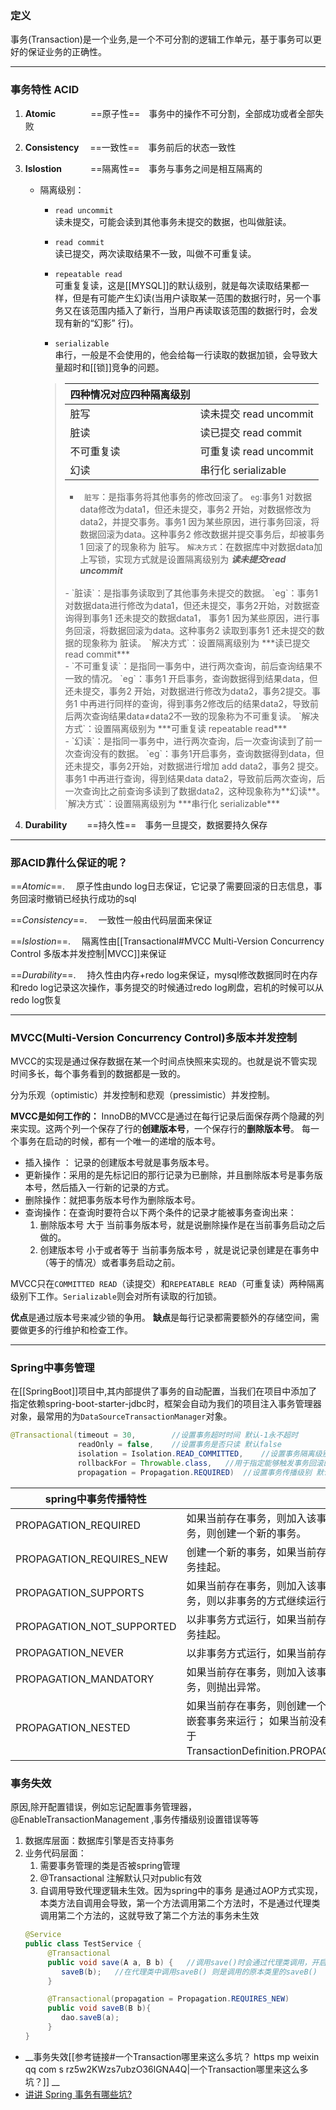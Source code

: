 ### 定义
事务(Transaction)是一个业务,是一个不可分割的逻辑工作单元，基于事务可以更好的保证业务的正确性。

---

### 事务特性 ACID
1. **Atomic**　　　　==原子性==　事务中的操作不可分割，全部成功或者全部失败
2. **Consistency**　 ==一致性==　事务前后的状态一致性
3. **Islostion**　　 　==隔离性==　事务与事务之间是相互隔离的
	- 隔离级别：
		- `read uncommit`  
		读未提交，可能会读到其他事务未提交的数据，也叫做脏读。
		
		- `read commit`  
		读已提交，两次读取结果不一致，叫做不可重复读。
		
		- `repeatable read`  
		可重复复读，这是[[MYSQL]]的默认级别，就是每次读取结果都一样，但是有可能产生幻读(当用户读取某一范围的数据行时，另一个事务又在该范围内插入了新行，当用户再读取该范围的数据行时，会发现有新的“幻影” 行)。
		
		- `serializable`  
		串行，一般是不会使用的，他会给每一行读取的数据加锁，会导致大量超时和[[锁]]竞争的问题。
		
		>
		>|  四种情况对应四种隔离级别   |   |
		>|  ----  | ----  |
		>|脏写|读未提交 read uncommit|
		>|脏读|读已提交 read commit|
		>|不可重复读|可重复读 read uncommit|
		>|幻读|串行化 serializable|
		>- ` 脏写`：是指事务将其他事务的修改回滚了。
		>`eg`:事务1 对数据data修改为data1，但还未提交，事务2 开始，对数据修改为data2，并提交事务。事务1 因为某些原因，进行事务回滚，将数据回滚为data。这种事务2 修改数据并提交事务后，却被事务1 回滚了的现象称为 脏写。
		>`解决方式`：在数据库中对数据data加上写锁，实现方式就是设置隔离级别为 ***读未提交read uncommit***   
		><br>
		>- `脏读`：是指事务读取到了其他事务未提交的数据。
		>`eg`：事务1对数据data进行修改为data1，但还未提交，事务2开始，对数据查询得到事务1 还未提交的数据data1， 事务1 因为某些原因，进行事务回滚，将数据回滚为data。这种事务2 读取到事务1 还未提交的数据的现象称为 脏读。
		>`解决方式`：设置隔离级别为 ***读已提交 read commit***
		><br>
		>- `不可重复读`：是指同一事务中，进行两次查询，前后查询结果不一致的情况。
		>`eg`：事务1 开启事务，查询数据得到结果data，但还未提交，事务2 开始，对数据进行修改为data2，事务2提交。事务1 中再进行同样的查询，得到事务2修改后的结果data2，导致前后两次查询结果data≠data2不一致的现象称为不可重复读。
		>`解决方式`：设置隔离级别为 ***可重复读 repeatable read***
		><br>
		>- `幻读`：是指同一事务中，进行两次查询，后一次查询读到了前一次查询没有的数据。
		>`eg`：事务1开启事务，查询数据得到data，但还未提交，事务2开始，对数据进行增加 add data2，事务2 提交。事务1 中再进行查询，得到结果data data2，导致前后两次查询，后一次查询比之前查询多读到了数据data2，这种现象称为**幻读**。
		>`解决方式`：设置隔离级别为 ***串行化 serializable***
		
		
4. **Durability**　　  ==持久性==　事务一旦提交，数据要持久保存
---
### 那ACID靠什么保证的呢？
==*Atomic*==. 　原子性由undo log日志保证，它记录了需要回滚的日志信息，事务回滚时撤销已经执行成功的sql

==*Consistency*==. 　一致性一般由代码层面来保证

==*Islostion*==. 　隔离性由[[Transactional#MVCC Multi-Version Concurrency Control 多版本并发控制|MVCC]]来保证

==*Durability*==. 　持久性由内存+redo log来保证，mysql修改数据同时在内存和redo log记录这次操作，事务提交的时候通过redo log刷盘，宕机的时候可以从redo log恢复

---

### MVCC(Multi-Version Concurrency  Control)多版本并发控制
MVCC的实现是通过保存数据在某一个时间点快照来实现的。也就是说不管实现时间多长，每个事务看到的数据都是一致的。

分为乐观（optimistic）并发控制和悲观（pressimistic）并发控制。

**MVCC是如何工作的：**
InnoDB的MVCC是通过在每行记录后面保存两个隐藏的列来实现。这两个列一个保存了行的**创建版本号**，一个保存行的**删除版本号**。
每一个事务在启动的时候，都有一个唯一的递增的版本号。
- 插入操作 ： 记录的创建版本号就是事务版本号。 
- 更新操作：采用的是先标记旧的那行记录为已删除，并且删除版本号是事务版本号，然后插入一行新的记录的方式。
- 删除操作：就把事务版本号作为删除版本号。
- 查询操作：在查询时要符合以下两个条件的记录才能被事务查询出来： 
	1) 删除版本号 大于 当前事务版本号，就是说删除操作是在当前事务启动之后做的。 
	2) 创建版本号 小于或者等于 当前事务版本号 ，就是说记录创建是在事务中（等于的情况）或者事务启动之前。

MVCC只在`COMMITTED READ`（读提交）和`REPEATABLE READ`（可重复读）两种隔离级别下工作。`Serializable`则会对所有读取的行加锁。

**优点**是通过版本号来减少锁的争用。
**缺点**是每行记录都需要额外的存储空间，需要做更多的行维护和检查工作。

---

### Spring中事务管理
在[[SpringBoot]]项目中,其内部提供了事务的自动配置，当我们在项目中添加了指定依赖spring-boot-starter-jdbc时，框架会自动为我们的项目注入事务管理器对象，最常用的为`DataSourceTransactionManager`对象。
```Java
@Transactional(timeout = 30,		//设置事务超时时间 默认-1永不超时
               readOnly = false,	//设置事务是否只读 默认false
               isolation = Isolation.READ_COMMITTED,	//设置事务隔离级别 默认DEFAULT 表示使用底层数据库的默认隔离级别
               rollbackFor = Throwable.class,	//用于指定能够触发事务回滚的异常类型，no-rollback-for 指定的异常类型，不回滚事务。
               propagation = Propagation.REQUIRED)	//设置事务传播级别 默认PROPAGATION_REQUIRED 
```
|  spring中事务传播特性   |   |
|  ----  | ----  |
| PROPAGATION_REQUIRED  | 如果当前存在事务，则加入该事务；如果当前没有事务，则创建一个新的事务。 |
| PROPAGATION_REQUIRES_NEW  | 创建一个新的事务，如果当前存在事务，则把当前事务挂起。 |
| PROPAGATION_SUPPORTS  | 如果当前存在事务，则加入该事务；如果当前没有事务，则以非事务的方式继续运行。  |
| PROPAGATION_NOT_SUPPORTED  | 以非事务方式运行，如果当前存在事务，则把当前事务挂起。  |
| PROPAGATION_NEVER  | 以非事务方式运行，如果当前存在事务，则抛出异常  |
| PROPAGATION_MANDATORY  | 如果当前存在事务，则加入该事务；如果当前没有事务，则抛出异常。  |
| PROPAGATION_NESTED  | 如果当前存在事务，则创建一个事务作为当前事务的嵌套事务来运行； 如果当前没有事务，则该取值等价于TransactionDefinition.PROPAGATION_REQUIRED。  |


### 事务失效  
原因,除开配置错误，例如忘记配置事务管理器，@EnableTransactionManagement ,事务传播级别设置错误等等
1. 数据库层面：数据库引擎是否支持事务
2. 业务代码层面：
	1. 需要事务管理的类是否被spring管理
	2. @Transactional 注解默认只对public有效
	3. 自调用导致代理逻辑未生效。因为spring中的事务 是通过AOP方式实现，
	本类方法自调用会导致，第一个方法调用第二个方法时，不是通过代理类调用第二个方法的，这就导致了第二个方法的事务未生效
	```Java
	@Service
	public class TestService {
		 @Transactional
		 public void save(A a, B b) {	//调用save()时会通过代理类调用，开启事务
		  	saveB(b);	//在代理类中调用saveB() 则是调用的原本类里的saveB()
		 }

		 @Transactional(propagation = Propagation.REQUIRES_NEW)
		 public void saveB(B b){
		  	dao.saveB(a);
		 }
	}
	```
	


- __事务失效[[参考链接#一个Transaction哪里来这么多坑？ https mp weixin qq com s rz5w2KWzs7ubzO36lGNA4Q|一个Transaction哪里来这么多坑？]] __
- [讲讲 Spring 事务有哪些坑?](https://mp.weixin.qq.com/s/BRRELMbULFL-2eZRSehC7w)